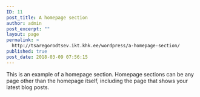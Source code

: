 ```yaml
---
ID: 11
post_title: A homepage section
author: admin
post_excerpt: ""
layout: page
permalink: >
  http://tsaregorodtsev.ikt.khk.ee/wordpress/a-homepage-section/
published: true
post_date: 2018-03-09 07:56:15
---
```

This is an example of a homepage section. Homepage sections can be any page other than the homepage itself, including the page that shows your latest blog posts.